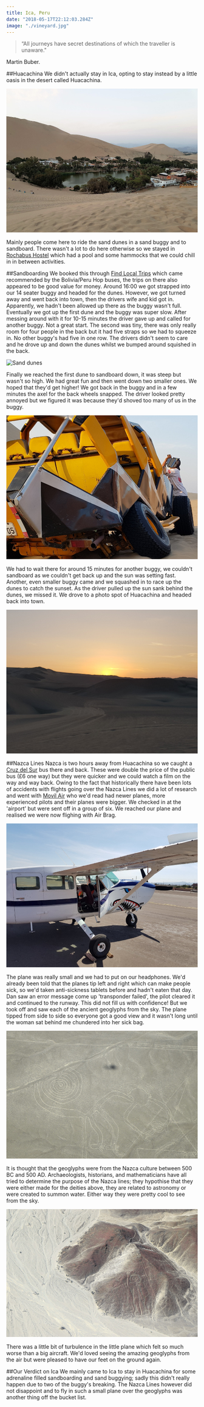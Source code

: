 ```yaml
---
title: Ica, Peru
date: "2018-05-17T22:12:03.284Z"
image: "./vineyard.jpg"
---
```


>“All journeys have secret destinations of which the traveller is unaware."

Martin Buber.

##Huacachina
We didn't actually stay in Ica, opting to stay instead by a little oasis in the desert called Huacachina.

![Huacachina](./huacachina.jpg "Huacachina")

Mainly people come here to ride the sand dunes in a sand buggy and to sandboard. There wasn't a lot to do here otherwise so we stayed in [Rochabus Hostel](https://www.booking.com/hotel/pe/il-vecchio-bungalows.en-gb.html?aid=357026;label=gog235jc-hotel-XX-pe-ilNvecchioNbungalows-unspec-pe-com-L%3Aen-O%3AwindowsS10-B%3Achrome-N%3AXX-S%3Abo-U%3AXX-H%3As;sid=9474d9d1bdb38f3e4d3c5b8158430d7d;dist=0&sb_price_type=total&type=total&) which had a pool and some hammocks that we could chill in in between activities.

##Sandboarding
We booked this through [Find Local Trips](https://www.findlocaltrips.com/) which came recommended by the Bolivia/Peru Hop buses, the trips on there also appeared to be good value for money. Around 16:00 we got strapped into our 14 seater buggy and headed for the dunes. However, we got turned away and went back into town, then the drivers wife and kid got in. Apparently, we hadn't been allowed up there as the buggy wasn't full. Eventually we got up the first dune and the buggy was super slow. After messing around with it for 10-15 minutes the driver gave up and called for another buggy. Not a great start. The second was tiny, there was only really room for four people in the back but it had five straps so we had to squeeze in. No other buggy's had five in one row. The drivers didn't seem to care and he drove up and down the dunes whilst we bumped around squished in the back.

![Sand dunes](./sanddunes.jpg "Sand dunes")

Finally we reached the first dune to sandboard down, it was steep but wasn't so high. We had great fun and then went down two smaller ones. We hoped that they'd get higher! We got back in the buggy and in a few minutes the axel for the back wheels snapped. The driver looked pretty annoyed but we figured it was because they'd shoved too many of us in the buggy.

![Broken sand buggy](./broken-sand-buggy.jpg "Broken sand buggy")

We had to wait there for around 15 minutes for another buggy, we couldn't sandboard as we couldn't get back up and the sun was setting fast. Another, even smaller buggy came and we squashed in to race up the dunes to catch the sunset. As the driver pulled up the sun sank behind the dunes, we missed it. We drove to a photo spot of Huacachina and headed back into town.

![Sunset](./sunset.jpg "Sunset")

##Nazca Lines
Nazca is two hours away from Huacachina so we caught a [Cruz del Sur](http://www.cruzdelsur.com.pe/) bus there and back. These were double the price of the public bus (£6 one way) but they were quicker and we could watch a film on the way and way back. Owing to the fact that historically there have been lots of accidents with flights going over the Nazca Lines we did a lot of research and went with [Movil Air](http://www.movilair.com.pe/en/) who we'd read had newer planes, more experienced pilots and their planes were bigger. We checked in at the 'airport' but were sent off in a group of six. We reached our plane and realised we were now flighing with Air Brag.

![Plane](./plane.jpg "Plane")

The plane was really small and we had to put on our headphones. We'd already been told that the planes tip left and right which can make people sick, so we'd taken anti-sickness tablets before and hadn't eaten that day. Dan saw an error message come up 'transponder failed', the pilot cleared it and continued to the runway. This did not fill us with confidence! But we took off and saw each of the ancient geoglyphs from the sky. The plane tipped from side to side so everyone got a good view and it wasn't long until the woman sat behind me chundered into her sick bag.

![Monkey](./monkey.jpg "Monkey")

It is thought that the geoglyphs were from the Nazca culture between 500 BC and 500 AD. Archaeologists, historians, and mathematicians have all tried to determine the purpose of the Nazca lines; they hypothise that they were either made for the deities above, they are related to astronomy or were created to summon water. Either way they were pretty cool to see from the sky.

![Astronaut](./astronaut.jpg "Astronaut")

There was a little bit of turbulence in the little plane which felt so much worse than a big aircraft. We'd loved seeing the amazing geoglyphs from the air but were pleased to have our feet on the ground again.

##Our Verdict on Ica
We mainly came to Ica to stay in Huacachina for some adrenaline filled sandboarding and sand buggying; sadly this didn't really happen due to two of the buggy's breaking. The Nazca Lines however did not disappoint and to fly in such a small plane over the geoglyphs was another thing off the bucket list.


